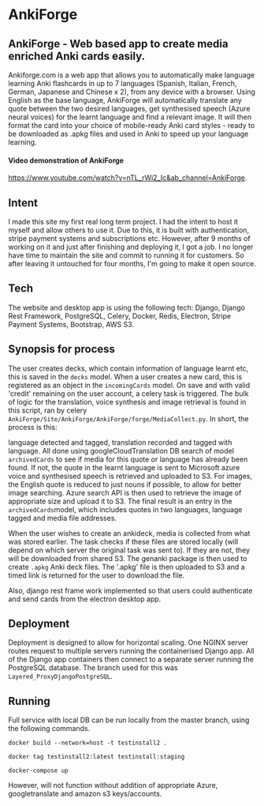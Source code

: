 # AnkiForge
## AnkiForge - Web based app to create media enriched Anki cards easily.
 Ankiforge.com is a web app that allows you to automatically make language learning Anki flashcards in up to 7 languages (Spanish, Italian, French, German, Japanese and Chinese x 2), from any device with a browser. Using English as the base language, AnkiForge will automatically translate any quote between the two desired languages, get synthesised speech (Azure neural voices) for the learnt language and find a relevant image. It will then format the card into your choice of mobile-ready Anki card styles - ready to be downloaded as .apkg files and used in Anki to speed up your language learning.
 
 #### Video demonstration of AnkiForge
 https://www.youtube.com/watch?v=nTL_rWi2_Ic&ab_channel=AnkiForge.
 
 ## Intent

I made this site my first real long term project. I had the intent to host it myself and allow others to use it. Due to this, it is built with authentication, stripe payment systems and subscriptions etc. However, after 9 months of working on it and just after finishing and deploying it, I got a job. I no longer have time to maintain the site and commit to running it for customers. So after leaving it untouched for four months, I'm going to make it open source.

## Tech
The website and desktop app is using the following tech: Django, Django Rest Framework, PostgreSQL, Celery, Docker, Redis, Electron, Stripe Payment Systems, Bootstrap, AWS S3.

## Synopsis for process
The user creates decks, which contain information of language learnt etc, this is saved in the `decks` model. When a user creates a new card, this is registered as an object in the `incomingCards` model. 
On save and with valid 'credit' remaining on the user account, a celery task is triggered. The bulk of logic for the translation, voice synthesis and image retrieval is found in this script, ran by celery `AnkiForge/Site/AnkiForge/AnkiForge/forge/MediaCollect.py`. In short, the process is this:

language detected and tagged, translation recorded and tagged with language. All done using googleCloudTranslation DB search of model `archivedCards` to see if media for this quote or language has already been found. If not, the quote in the learnt language is sent to Microsoft azure voice and synthesised speech is retrieved and uploaded to S3. For images, the English quote is reduced to just nouns if possible, to allow for better image searching. Azure search API is then used to retrieve the image of appropriate size and upload it to S3. The final result is an entry in the `archivedCards`model, which includes quotes in two languages, language tagged and media file addresses. 

When the user wishes to create an ankideck, media is collected from what was stored earlier. The task checks if these files are stored locally (will depend on which server the original task was sent to). If they are not, they will be downloaded from shared S3. The genanki package is then used to create `.apkg` Anki deck files. The '.apkg' file is then uploaded to S3 and a timed link is returned for the user to download the file.

Also, django rest frame work implemented so that users could authenticate and send cards from the electron desktop app. 

## Deployment

Deployment is designed to allow for horizontal scaling. One NGINX server routes request to multiple servers running the containerised Django app. All of the Django app containers then connect to a separate server running the PostgreSQL database. The branch used for this was `Layered_ProxyDjangoPostgreSQL`.

## Running

Full service with local DB can be run locally from the master branch, using the following commands.

`docker build --network=host -t testinstall2 .`

`docker tag testinstall2:latest testinstall:staging`

`docker-compose up`

However, will not function without addition of appropriate Azure, googletranslate and amazon s3 keys/accounts.
